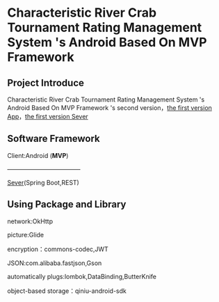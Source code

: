 # Characteristic River Crab Tournament Rating Management System 's Android Based On MVP Framework

## Project Introduce
Characteristic River Crab Tournament Rating Management System 's Android Based On MVP Framework 's second version，[the first version App](https://gitee.com/spencercjh/CrabScore)，[the first version Sever](https://gitee.com/spencercjh/CrabScore_Sever)

## Software Framework

Client:Android (**MVP**)

————————————

[Sever](https://github.com/spencercjh/crabscore_springboot)(Spring Boot,REST)

## Using Package and Library 

network:OkHttp

picture:Glide

encryption：commons-codec,JWT

JSON:com.alibaba.fastjson,Gson

automatically plugs:lombok,DataBinding,ButterKnife

object-based storage：qiniu-android-sdk
